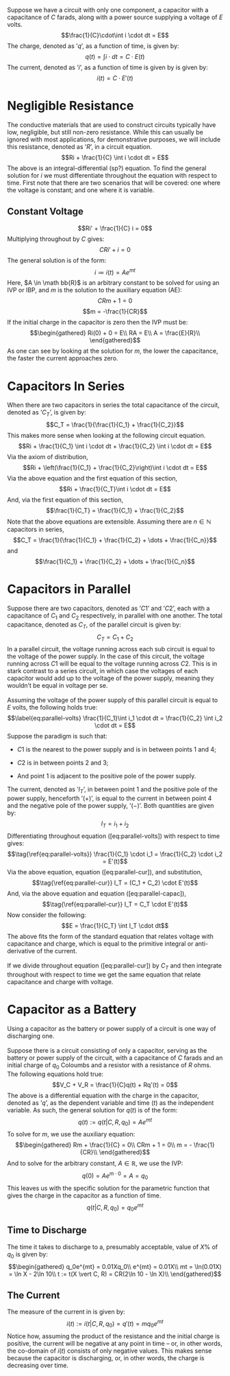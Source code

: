 Suppose we have a circuit with only one component, a capacitor with a
capacitance of $C$ farads, along with a power source supplying a voltage
of $E$ volts. $$\frac{1}{C}\cdot\int i \cdot dt = E$$ The charge,
denoted as ’$q$’, as a function of time, is given by:
$$q(t) = \int i \cdot dt = C \cdot E(t)$$ The current, denoted as ’$i$’,
as a function of time is given by is given by: $$i(t) = C \cdot E'(t)$$

Negligible Resistance
=====================

The conductive materials that are used to construct circuits typically
have low, negligible, but still non-zero resistance. While this can
usually be ignored with most applications, for demonstrative purposes,
we will include this resistance, denoted as ’$R$’, in a circuit
equation. $$Ri + \frac{1}{C} \int i \cdot dt = E$$ The above is an
integral-differential (sp?) equation. To find the general solution for
$i$ we must differentiate throughout the equation with respect to time.
First note that there are two scenarios that will be covered: one where
the voltage is constant; and one where it is variable.

Constant Voltage
----------------

$$Ri' + \frac{1}{C} i = 0$$ Multiplying throughout by $C$ gives:
$$CRi' + i = 0$$ The general solution is of the form:
$$i\coloneqq i(t)=Ae^{mt}$$ Here, $A \in \math bb{R}$ is an arbitrary
constant to be solved for using an IVP or IBP, and $m$ is the solution
to the auxiliary equation (AE): $$CRm + 1 = 0$$ $$m = -\frac{1}{CR}$$ If
the initial charge in the capacitor is zero then the IVP must be:
$$\begin{gathered}
        Ri(0) + 0 = E\\
        RA = E\\
        A = \frac{E}{R}\\
    \end{gathered}$$ As one can see by looking at the solution for $m$,
the lower the capacitance, the faster the current approaches zero.

Capacitors In Series
====================

When there are two capacitors in series the total capacitance of the
circuit, denoted as ’$C_T$’, is given by:
$$C_T = \frac{1}{\frac{1}{C_1} + \frac{1}{C_2}}$$ This makes more sense
when looking at the following circuit equation.
$$Ri + \frac{1}{C_1} \int i \cdot dt + \frac{1}{C_2} \int i \cdot dt = E$$
Via the axiom of distribution,
$$Ri + \left(\frac{1}{C_1} + \frac{1}{C_2}\right)\int i \cdot dt = E$$
Via the above equation and the first equation of this section,
$$Ri + \frac{1}{C_T}\int i \cdot dt = E$$ And, via the first equation of
this section, $$\frac{1}{C_T} = \frac{1}{C_1} + \frac{1}{C_2}$$ Note
that the above equations are extensible. Assuming there are $n \in 
    \mathbb{N}$ capacitors in series,
$$C_T = \frac{1}{\frac{1}{C_1} + \frac{1}{C_2} + \dots +
    \frac{1}{C_n}}$$ and
$$\frac{1}{C_1} + \frac{1}{C_2} + \dots + \frac{1}{C_n}$$

Capacitors in Parallel
======================

Suppose there are two capacitors, denoted as ’$C1$’ and ’$C2$’, each
with a capacitance of $C_1$ and $C_2$ respectively, in parallel with one
another. The total capacitance, denoted as $C_T$, of the parallel
circuit is given by: $$\label{eq:parallel-capac}
        C_T = C_1 + C_2$$ In a parallel circuit, the voltage running
across each sub circuit is equal to the voltage of the power supply. In
the case of this circuit, the voltage running across $C1$ will be equal
to the voltage running across $C2$. This is in stark contrast to a
series circuit, in which case the voltages of each capacitor would add
up to the voltage of the power supply, meaning they wouldn’t be equal in
voltage per se.\
\
Assuming the voltage of the power supply of this parallel circuit is
equal to $E$ volts, the following holds true:
$$\label{eq:parallel-volts}
        \frac{1}{C_1}\int i_1 \cdot dt = \frac{1}{C_2} \int i_2 \cdot dt = E$$
Suppose the paradigm is such that:

-   $C1$ is the nearest to the power supply and is in between points $1$
    and $4$;

-   $C2$ is in between points $2$ and $3$;

-   And point $1$ is adjacent to the positive pole of the power supply.

The current, denoted as ’$I_T$’, in between point $1$ and the positive
pole of the power supply, henceforth ’$(+)$’, is equal to the current in
between point $4$ and the negative pole of the power supply, ’$(-)$’.
Both quantities are given by: $$\label{eq:parallel-cur}
        I_T = i_1 + i_2$$ Differentiating throughout equation
(\[eq:parallel-volts\]) with respect to time gives:
$$\tag{\ref{eq:parallel-volts}}
        \frac{1}{C_1} \cdot i_1 = \frac{1}{C_2} \cdot i_2 = E'(t)$$ Via
the above equation, equation (\[eq:parallel-cur\]), and substitution,
$$\tag{\ref{eq:parallel-cur}}
        I_T = (C_1  + C_2) \cdot E'(t)$$ And, via the above equation and
equation (\[eq:parallel-capac\]), $$\tag{\ref{eq:parallel-cur}}
        I_T = C_T \cdot E'(t)$$ Now consider the following:
$$E = \frac{1}{C_T} \int I_T \cdot dt$$ The above fits the form of the
standard equation that relates voltage with capacitance and charge,
which is equal to the primitive integral or anti-derivative of the
current.\
\
If we divide throughout equation (\[eq:parallel-cur\]) by $C_T$ and then
integrate throughout with respect to time we get the same equation that
relate capacitance and charge with voltage.

Capacitor as a Battery
======================

Using a capacitor as the battery or power supply of a circuit is one way
of discharging one.\
\
Suppose there is a circuit consisting of only a capacitor, serving as
the battery or power supply of the circuit, with a capacitance of $C$
farads and an initial charge of $q_0$ Coloumbs and a resistor with a
resistance of $R$ ohms. The following equations hold true:
$$V_C + V_R = \frac{1}{C}q(t) + Rq'(t) = 0$$ The above is a differential
equation with the charge in the capacitor, denoted as ’$q$’, as the
dependent variable and time ($t$) as the independent variable. As such,
the general solution for $q(t)$ is of the form:
$$q(t) := q(t \vert C, R, q_0) = Ae^{mt}$$ To solve for $m$, we use the
auxiliary equation: $$\begin{gathered}
        Rm + \frac{1}{C} = 0\\
        CRm + 1 = 0\\
        m = - \frac{1}{CR}\\
    \end{gathered}$$ And to solve for the arbitrary constant,
$A \in \mathbb{R}$, we use the IVP: $$q(0) = Ae^{m \cdot 0} = A = q_0$$
This leaves us with the specific solution for the parametric function
that gives the charge in the capacitor as a function of time.
$$q(t \vert C, R, q_0) = q_0e^{mt}$$

Time to Discharge
-----------------

The time it takes to discharge to a, presumably acceptable, value of
$X\text{\%}$ of $q_0$ is given by: $$\begin{gathered}
        q_0e^{mt} = 0.01Xq_0\\
        e^{mt} = 0.01X\\
        mt = \ln(0.01X) = \ln X - 2\ln 10\\
        t := t(X \vert C, R) = CR(2\ln 10 - \ln X)\\
    \end{gathered}$$

The Current
-----------

The measure of the current in is given by:
$$i(t) := i(t\vert C, R, q_0) = q'(t) = mq_0e^{mt}$$ Notice how,
assuming the product of the resistance and the initial charge is
positive, the current will be negative at any point in time – or, in
other words, the co-domain of $i(t)$ consists of only negative values.
This makes sense because the capacitor is discharging, or, in other
words, the charge is decreasing over time.
